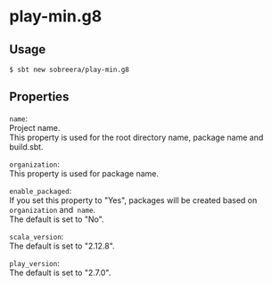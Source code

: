 # play-min.g8

## Usage

```
$ sbt new sobreera/play-min.g8
```

## Properties

`name`:  
Project name.  
This property is used for the root directory name, package name and build.sbt.

`organization`:  
This property is used for package name.

`enable_packaged`:  
If you set this property to "Yes", packages will be created based on `organization` and` name`.  
The default is set to "No".

`scala_version`:  
The default is set to "2.12.8".

`play_version`:  
The default is set to "2.7.0".
